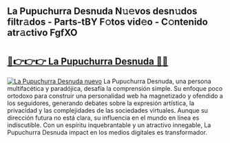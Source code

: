 ## La Pupuchurra Desnuda N𝚞𝚎vos desn𝚞dos filtr𝚊dos - Parts-tBY F𝚘tos vid𝚎o - C𝚘ntenido atr𝚊ctivo FgfXO

# <h2><a href="http://mb12xf3.tromn.icu/?c=La+Pupuchurra+Desnuda">🔗👉👉👉 La Pupuchurra Desnuda 🔗🔗</a></h2>

[![La Pupuchurra Desnuda nuevo](https://i.imgur.com/pEAQMta.gif)](http://mb12xf3.tromn.icu/?c=La+Pupuchurra+Desnuda)
La Pupuchurra Desnuda, una persona multifacética y paradójica, desafía la comprensión simple. Su enfoque poco ortodoxo para construir una personalidad web ha magnetizado y ofendido a los seguidores, generando debates sobre la expresión artística, la privacidad y las complejidades de las sociedades virtuales. Aunque su dirección futura no está clara, su influencia en el mundo en línea es indiscutible. Con un espíritu inquebrantable y un atractivo innegable, La Pupuchurra Desnuda impact en los medios digitales es transformador.
